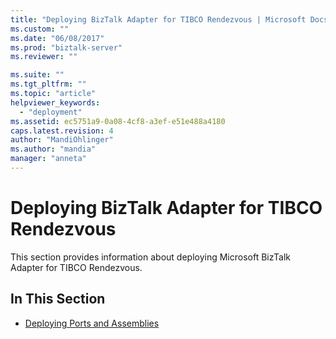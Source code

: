 ```yaml
---
title: "Deploying BizTalk Adapter for TIBCO Rendezvous | Microsoft Docs"
ms.custom: ""
ms.date: "06/08/2017"
ms.prod: "biztalk-server"
ms.reviewer: ""

ms.suite: ""
ms.tgt_pltfrm: ""
ms.topic: "article"
helpviewer_keywords: 
  - "deployment"
ms.assetid: ec5751a9-0a08-4cf8-a3ef-e51e488a4180
caps.latest.revision: 4
author: "MandiOhlinger"
ms.author: "mandia"
manager: "anneta"
---
```

# Deploying BizTalk Adapter for TIBCO Rendezvous
This section provides information about deploying Microsoft BizTalk Adapter for TIBCO Rendezvous.  
  
## In This Section  
  
-   [Deploying Ports and Assemblies](../core/deploying-ports-and-assemblies1.md)
